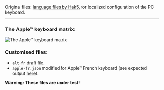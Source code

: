 
Original files: [language files by Hak5](https://github.com/hak5/bashbunny-payloads/tree/master/languages),
for localized configuration of the PC keyboard.

---
### The Apple™ keyboard matrix:

![The Apple™ keyboard matrix](https://github.com/th3m1s-42/Ducky-Scripts/blob/main/pictures/AppleKeyboardMatrix.png)

### Customised files:

- `alt-fr` draft file.
- `apple-fr.json` modified for Apple™ French keyboard (see expected output
  [here](https://github.com/th3m1s-42/Ducky-Scripts/blob/main/pictures/screenshot001.png)).   
  
**Warning: These files are under test!**

